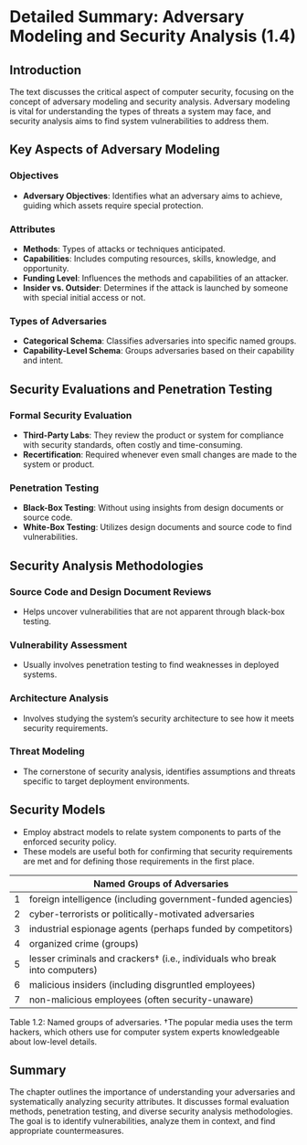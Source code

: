 # Detailed Summary: Adversary Modeling and Security Analysis (1.4)

## Introduction
The text discusses the critical aspect of computer security, focusing on the concept of adversary modeling and security analysis. Adversary modeling is vital for understanding the types of threats a system may face, and security analysis aims to find system vulnerabilities to address them.

## Key Aspects of Adversary Modeling

### Objectives
- **Adversary Objectives**: Identifies what an adversary aims to achieve, guiding which assets require special protection.

### Attributes
- **Methods**: Types of attacks or techniques anticipated.
- **Capabilities**: Includes computing resources, skills, knowledge, and opportunity.
- **Funding Level**: Influences the methods and capabilities of an attacker.
- **Insider vs. Outsider**: Determines if the attack is launched by someone with special initial access or not.

### Types of Adversaries
- **Categorical Schema**: Classifies adversaries into specific named groups.
- **Capability-Level Schema**: Groups adversaries based on their capability and intent.

## Security Evaluations and Penetration Testing

### Formal Security Evaluation
- **Third-Party Labs**: They review the product or system for compliance with security standards, often costly and time-consuming.
- **Recertification**: Required whenever even small changes are made to the system or product.

### Penetration Testing
- **Black-Box Testing**: Without using insights from design documents or source code.
- **White-Box Testing**: Utilizes design documents and source code to find vulnerabilities.

## Security Analysis Methodologies

### Source Code and Design Document Reviews
- Helps uncover vulnerabilities that are not apparent through black-box testing.

### Vulnerability Assessment
- Usually involves penetration testing to find weaknesses in deployed systems.

### Architecture Analysis
- Involves studying the system’s security architecture to see how it meets security requirements.

### Threat Modeling
- The cornerstone of security analysis, identifies assumptions and threats specific to target deployment environments.

## Security Models
- Employ abstract models to relate system components to parts of the enforced security policy.
- These models are useful both for confirming that security requirements are met and for defining those requirements in the first place.

|   | Named Groups of Adversaries                                                 |
|---|-----------------------------------------------------------------------------|
| 1 | foreign intelligence (including government-funded agencies)                 |
| 2 | cyber-terrorists or politically-motivated adversaries                       |
| 3 | industrial espionage agents (perhaps funded by competitors)                 |
| 4 | organized crime (groups)                                                    |
| 5 | lesser criminals and crackers† (i.e., individuals who break into computers) |
| 6 | malicious insiders (including disgruntled employees)                        |
| 7 | non-malicious employees (often security-unaware)                            |

Table 1.2: Named groups of adversaries. †The popular media uses the term hackers,
which others use for computer system experts knowledgeable about low-level details.

## Summary
The chapter outlines the importance of understanding your adversaries and systematically analyzing security attributes. It discusses formal evaluation methods, penetration testing, and diverse security analysis methodologies. The goal is to identify vulnerabilities, analyze them in context, and find appropriate countermeasures.

